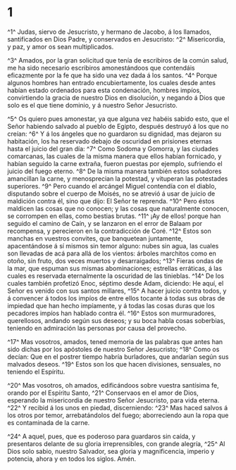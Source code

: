 # 1 
^1^ Judas, siervo de Jesucristo, y hermano de Jacobo, á los llamados, santificados en Dios Padre, y conservados en Jesucristo: ^2^ Misericordia, y paz, y amor os sean multiplicados. 

^3^ Amados, por la gran solicitud que tenía de escribiros de la común salud, me ha sido necesario escribiros amonestándoos que contendáis eficazmente por la fe que ha sido una vez dada á los santos. ^4^ Porque algunos hombres han entrado encubiertamente, los cuales desde antes habían estado ordenados para esta condenación, hombres impíos, convirtiendo la gracia de nuestro Dios en disolución, y negando á Dios que solo es el que tiene dominio, y á nuestro Señor Jesucristo. 

^5^ Os quiero pues amonestar, ya que alguna vez habéis sabido esto, que el Señor habiendo salvado al pueblo de Egipto, después destruyó á los que no creían: ^6^ Y á los ángeles que no guardaron su dignidad, mas dejaron su habitación, los ha reservado debajo de oscuridad en prisiones eternas hasta el juicio del gran día: ^7^ Como Sodoma y Gomorra, y las ciudades comarcanas, las cuales de la misma manera que ellos habían fornicado, y habían seguido la carne extraña, fueron puestas por ejemplo, sufriendo el juicio del fuego eterno. ^8^ De la misma manera también estos soñadores amancillan la carne, y menosprecian la potestad, y vituperan las potestades superiores. ^9^ Pero cuando el arcángel Miguel contendía con el diablo, disputando sobre el cuerpo de Moisés, no se atrevió á usar de juicio de maldición contra él, sino que dijo: El Señor te reprenda. ^10^ Pero éstos maldicen las cosas que no conocen; y las cosas que naturalmente conocen, se corrompen en ellas, como bestias brutas. ^11^ ¡Ay de ellos! porque han seguido el camino de Caín, y se lanzaron en el error de Balaam por recompensa, y perecieron en la contradicción de Coré. ^12^ Estos son manchas en vuestros convites, que banquetean juntamente, apacentándose á sí mismos sin temor alguno: nubes sin agua, las cuales son llevadas de acá para allá de los vientos: árboles marchitos como en otoño, sin fruto, dos veces muertos y desarraigados; ^13^ Fieras ondas de la mar, que espuman sus mismas abominaciones; estrellas erráticas, á las cuales es reservada eternalmente la oscuridad de las tinieblas. ^14^ De los cuales también profetizó Enoc, séptimo desde Adam, diciendo: He aquí, el Señor es venido con sus santos millares, ^15^ A hacer juicio contra todos, y á convencer á todos los impíos de entre ellos tocante á todas sus obras de impiedad que han hecho impíamente, y á todas las cosas duras que los pecadores impíos han hablado contra él. ^16^ Estos son murmuradores, querellosos, andando según sus deseos; y su boca habla cosas soberbias, teniendo en admiración las personas por causa del provecho. 

^17^ Mas vosotros, amados, tened memoria de las palabras que antes han sido dichas por los apóstoles de nuestro Señor Jesucristo; ^18^ Como os decían: Que en el postrer tiempo habría burladores, que andarían según sus malvados deseos. ^19^ Estos son los que hacen divisiones, sensuales, no teniendo el Espíritu. 

^20^ Mas vosotros, oh amados, edificándoos sobre vuestra santísima fe, orando por el Espíritu Santo, ^21^ Conservaos en el amor de Dios, esperando la misericordia de nuestro Señor Jesucristo, para vida eterna. ^22^ Y recibid á los unos en piedad, discerniendo: ^23^ Mas haced salvos á los otros por temor, arrebatándolos del fuego; aborreciendo aun la ropa que es contaminada de la carne. 

^24^ A aquel, pues, que es poderoso para guardaros sin caída, y presentaros delante de su gloria irreprensibles, con grande alegría, ^25^ Al Dios solo sabio, nuestro Salvador, sea gloria y magnificencia, imperio y potencia, ahora y en todos los siglos. Amén. 